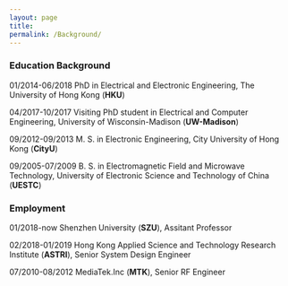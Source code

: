 ```yaml
---
layout: page
title: 
permalink: /Background/
---
```


### Education Background
01/2014-06/2018  PhD in Electrical and Electronic Engineering, The University of Hong Kong (**HKU**)<br />	
	 
04/2017-10/2017  Visiting PhD student in Electrical and Computer Engineering,  University of Wisconsin-Madison (**UW-Madison**)<br /> 
      
09/2012-09/2013  M. S.  in Electronic Engineering,  City University of Hong Kong (**CityU**)<br />  
                  	                                                   
09/2005-07/2009  B. S. in Electromagnetic Field and Microwave Technology,  University of Electronic Science and Technology of China (**UESTC**)<br />

### Employment
01/2018-now Shenzhen University (**SZU**),  Assitant Professor<br /> 

02/2018-01/2019 Hong Kong Applied Science and Technology Research Institute (**ASTRI**),  Senior System Design Engineer<br /> 

07/2010-08/2012 MediaTek.Inc (**MTK**),  Senior RF Engineer








